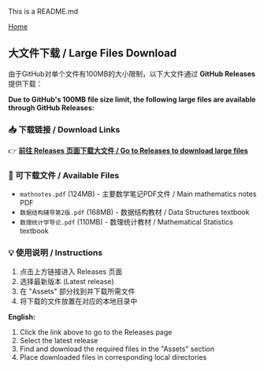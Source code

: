 This is a README.md

[Home](https://easygl1der.github.io/mathnotes/vim.html)

## 大文件下载 / Large Files Download

由于GitHub对单个文件有100MB的大小限制，以下大文件通过 **GitHub Releases** 提供下载：

**Due to GitHub's 100MB file size limit, the following large files are available through GitHub Releases:**

### 📥 下载链接 / Download Links

👉 **[前往 Releases 页面下载大文件 / Go to Releases to download large files](https://github.com/easygl1der/mathnotes/releases)**

### 📁 可下载文件 / Available Files

- `mathnotes.pdf` (124MB) - 主要数学笔记PDF文件 / Main mathematics notes PDF
- `数据结构辅导第2版.pdf` (168MB) - 数据结构教材 / Data Structures textbook  
- `数理统计学导论.pdf` (110MB) - 数理统计教材 / Mathematical Statistics textbook

### 💡 使用说明 / Instructions

1. 点击上方链接进入 Releases 页面
2. 选择最新版本 (Latest release)
3. 在 "Assets" 部分找到并下载所需文件
4. 将下载的文件放置在对应的本地目录中

**English:**
1. Click the link above to go to the Releases page
2. Select the latest release
3. Find and download the required files in the "Assets" section
4. Place downloaded files in corresponding local directories
